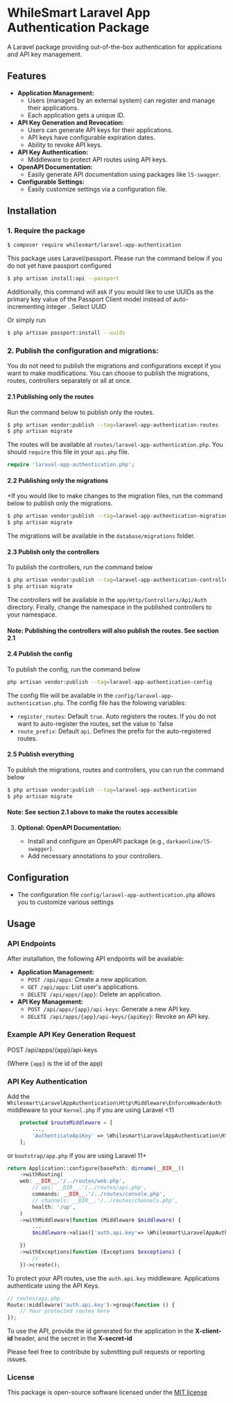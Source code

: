 # WhileSmart Laravel App Authentication Package

A Laravel package providing out-of-the-box authentication for applications and API key management.

## Features

* **Application Management:**
    * Users (managed by an external system) can register and manage their applications.
    * Each application gets a unique ID.
* **API Key Generation and Revocation:**
    * Users can generate API keys for their applications.
    * API keys have configurable expiration dates.
    * Ability to revoke API keys.
* **API Key Authentication:**
    * Middleware to protect API routes using API keys.
* **OpenAPI Documentation:**
    * Easily generate API documentation using packages like `l5-swagger`.
* **Configurable Settings:**
    * Easily customize settings via a configuration file.

## Installation

### 1. Require the package

   ```bash
   $ composer require whilesmart/laravel-app-authentication
   ```

This package uses Laravel/passport. Please run the command below if you do not yet have passport configured

```bash
$ php artisan install:api --passport
```
Additionally, this command will ask if you would like to use UUIDs as the primary key value of the Passport Client model instead of auto-incrementing integer
. Select UUID

Or simply run 

```bash
$ php artisan passport:install --uuids
```

### 2. Publish the configuration and migrations:

You do not need to publish the migrations and configurations except if you want to make modifications. You can choose to
publish
the migrations, routes, controllers separately or all at once.

#### 2.1 Publishing only the routes

Run the command below to publish only the routes.

```bash
$ php artisan vendor:publish --tag=laravel-app-authentication-routes
$ php artisan migrate
```

The routes will be available at `routes/laravel-app-authentication.php`. You should `require` this file in your `api.php` file.

```php
require 'laravel-app-authentication.php';
```

#### 2.2 Publishing only the migrations

+If you would like to make changes to the migration files, run the command below to publish only the migrations.

```bash
$ php artisan vendor:publish --tag=laravel-app-authentication-migrations
$ php artisan migrate
```

The migrations will be available in the `database/migrations` folder.

#### 2.3 Publish only the controllers

To publish the controllers, run the command below

```bash
$ php artisan vendor:publish --tag=laravel-app-authentication-controllers
$ php artisan migrate
```

The controllers will be available in the `app/Http/Controllers/Api/Auth` directory.
Finally, change the namespace in the published controllers to your namespace.

#### Note: Publishing the controllers will also publish the routes. See section 2.1

#### 2.4 Publish  the config

To publish the config, run the command below

```bash
php artisan vendor:publish --tag=laravel-app-authentication-config
```

The config file will be available in the `config/laravel-app-authentication.php`.
The config file has the folowing variables:

- `register_routes`: Default `true`. Auto registers the routes. If you do not want to auto-register the routes, set the
  value to `false
- `route_prefix`: Default `api`. Defines the prefix for the auto-registered routes.

#### 2.5 Publish everything

To publish the migrations, routes and controllers, you can run the command below

```bash
$ php artisan vendor:publish --tag=laravel-app-authentication
$ php artisan migrate
```

#### Note: See section 2.1 above to make the routes accessible

3. **Optional: OpenAPI Documentation:**

    * Install and configure an OpenAPI package (e.g., `darkaonline/l5-swagger`).
    * Add necessary annotations to your controllers.

## Configuration

* The configuration file `config/laravel-app-authentication.php` allows you to customize various settings

## Usage

### API Endpoints

After installation, the following API endpoints will be available:

* **Application Management:**
    * `POST /api/apps`: Create a new application.
    * `GET /api/apps`: List user's applications.
    * `DELETE /api/apps/{app}`: Delete an application.
* **API Key Management:**
    * `POST /api/apps/{app}/api-keys`: Generate a new API key.
    * `DELETE /api/apps/{app}/api-keys/{apiKey}`: Revoke an API key.

### Example API Key Generation Request

POST /api/apps/{app}/api-keys

(Where `{app}` is the id of the app)

### API Key Authentication

Add the `Whilesmart\LaravelAppAuthentication\Http\Middleware\EnforceHeaderAuth` middleware to your `Kernel.php` if
you are using Laravel <11 
```php
    protected $routeMiddleware = [
        ...,
        'AuthenticateApiKey' => \Whilesmart\LaravelAppAuthentication\Http\Middleware\EnforceHeaderAuth::class,
    ];

```

or `bootstrap/app.php` if you are using Laravel 11+
```php
return Application::configure(basePath: dirname(__DIR__))
    ->withRouting(
    web: __DIR__.'/../routes/web.php',
        // api: __DIR__.'/../routes/api.php',
        commands: __DIR__.'/../routes/console.php',
        // channels: __DIR__.'/../routes/channels.php',
        health: '/up',
    )
    ->withMiddleware(function (Middleware $middleware) {
        ...
        $middleware->alias(['auth.api.key'=> \Whilesmart\LaravelAppAuthentication\Http\Middleware\EnforceHeaderAuth::class]);

    })
    ->withExceptions(function (Exceptions $exceptions) {
        //
    })->create();
```

To protect your API routes, use the `auth.api.key` middleware. Applications authenticate using the API Keys.

```php
// routes/api.php
Route::middleware('auth.api.key')->group(function () {
    // Your protected routes here
});
```

To use the API, provide the id generated for the application in the **X-client-id** header, and the secret in the **X-secret-id**

Please feel free to contribute by submitting pull requests or reporting issues.

### License

This package is open-source software licensed under the [MIT license](LICENSE.md)
